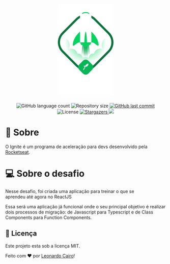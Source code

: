 <h1 align="center">
    <img alt="Ignite ReactJS" title="Ignite ReactJS" src="./.github/ignite.png" />
</h1>

<p align="center">
  <img alt="GitHub language count" src="https://img.shields.io/github/languages/count/leocairos/ignite-desafio-reactjs-refactoring-classes-ts?color=%2304D361">

  <img alt="Repository size" src="https://img.shields.io/github/repo-size/leocairos/ignite-desafio-reactjs-refactoring-classes-ts">

  <a href="https://github.com//leocairos/ignite-desafio-reactjs-refactoring-classes-ts/commits/master">
    <img alt="GitHub last commit" src="https://img.shields.io/github/last-commit/leocairos/ignite-desafio-reactjs-refactoring-classes-ts">
  </a>

  <img alt="License" src="https://img.shields.io/badge/license-MIT-brightgreen">
   <a href="https://github.com/leocairos/ignite-desafio-reactjs-refactoring-classes-ts/stargazers">
    <img alt="Stargazers" src="https://img.shields.io/github/stars/leocairos/ignite-desafio-reactjs-refactoring-classes-ts?style=social">
  </a>

  <a href="https://www.linkedin.com/in/leonardo-sampaio-cairo-54a74756/">
    <img src="https://img.shields.io/badge/LinkedIn-blue?style=flat&logo=linkedin&labelColor=blue">
  </a>
</p>

# 🚀 Sobre

O Ignite é um programa de aceleração para devs desenvolvido pela [Rocketseat](https://rocketseat.com.br/).


# 💻 Sobre o desafio

Nesse desafio, foi criada uma aplicação para treinar o que se aprendeu até agora no ReactJS

Essa será uma aplicação já funcional onde o seu principal objetivo é realizar dois processos de migração: de Javascript para Typescript e de Class Components para Function Components.


## 📝 Licença

Este projeto esta sob a licença MIT.

Feito com ❤️ por [Leonardo Cairo](https://www.linkedin.com/in/leonardo-sampaio-cairo-54a74756/)!
